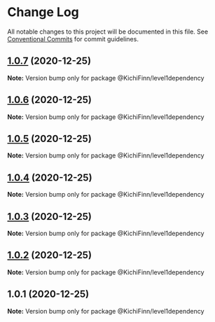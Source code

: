 # Change Log

All notable changes to this project will be documented in this file.
See [Conventional Commits](https://conventionalcommits.org) for commit guidelines.

## [1.0.7](https://github.com/KichiFinn/check-lerna-publish/compare/@KichiFinn/level1dependency@1.0.6...@KichiFinn/level1dependency@1.0.7) (2020-12-25)

**Note:** Version bump only for package @KichiFinn/level1dependency





## [1.0.6](https://github.com/KichiFinn/check-lerna-publish/compare/@KichiFinn/level1dependency@1.0.5...@KichiFinn/level1dependency@1.0.6) (2020-12-25)

**Note:** Version bump only for package @KichiFinn/level1dependency





## [1.0.5](https://github.com/KichiFinn/check-lerna-publish/compare/@KichiFinn/level1dependency@1.0.4...@KichiFinn/level1dependency@1.0.5) (2020-12-25)

**Note:** Version bump only for package @KichiFinn/level1dependency





## [1.0.4](https://github.com/KichiFinn/check-lerna-publish/compare/@KichiFinn/level1dependency@1.0.3...@KichiFinn/level1dependency@1.0.4) (2020-12-25)

**Note:** Version bump only for package @KichiFinn/level1dependency





## [1.0.3](https://github.com/KichiFinn/check-lerna-publish/compare/@KichiFinn/level1dependency@1.0.2...@KichiFinn/level1dependency@1.0.3) (2020-12-25)

**Note:** Version bump only for package @KichiFinn/level1dependency





## [1.0.2](https://github.com/KichiFinn/check-lerna-publish/compare/@KichiFinn/level1dependency@1.0.1...@KichiFinn/level1dependency@1.0.2) (2020-12-25)

**Note:** Version bump only for package @KichiFinn/level1dependency





## 1.0.1 (2020-12-25)

**Note:** Version bump only for package @KichiFinn/level1dependency

